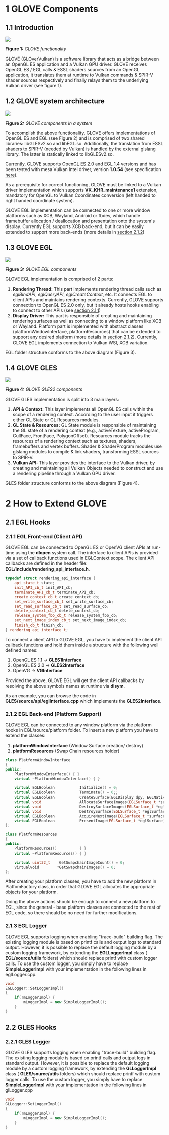 # 1 GLOVE Components

## 1.1 Introduction

 ![](Images/GLOVEfunction.jpg)

**Figure 1:** _GLOVE functionality_

GLOVE (GLOverVulkan) is a software library that acts as a bridge between an OpenGL ES application and a Vulkan GPU driver. GLOVE receives OpenGL ES / EGL calls &amp; ESSL shaders sources from an OpenGL application, it translates them at runtime to Vulkan commands &amp; SPIR-V shader sources respectively and finally relays them to the underlying Vulkan driver (see figure 1).


## 1.2 GLOVE system architecture

 ![](Images/GLOVESystemArchitecture.jpg)

**Figure 2:** _GLOVE components in a system_


To accomplish the above functionality, GLOVE offers implementations of OpenGL ES and EGL (see Figure 2) and is comprised of two shared libraries: libGLESv2.so and libEGL.so. Additionally, the translation from ESSL shaders to SPIR-V (needed by Vulkan) is handled by the external [glslang](https://github.com/KhronosGroup/glslang) library. The latter is statically linked to libGLESv2.so.

Currently, GLOVE supports [OpenGL ES 2.0](https://www.khronos.org/registry/OpenGL/specs/es/2.0/es_full_spec_2.0.pdf) and [EGL 1.4](https://www.khronos.org/registry/EGL/specs/eglspec.1.4.pdf) versions and has been tested with mesa Vulkan Intel driver, version **1.0.54** (see specification [here](https://www.khronos.org/registry/vulkan/)).

As a prerequisite for correct functioning, GLOVE must be linked to a Vulkan driver implementation which supports **VK\_KHR\_maintenance1** extension, mandatory for OpenGL to Vulkan Coordinates conversion (left handed to right handed coordinate system).


GLOVE EGL implementation can be connected to one or more window platforms such as XCB, Wayland, Android or fbdev, which handle framebuffer allocation / deallocation and presentation onto the system&#39;s display. Currently EGL supports XCB back-end, but it can be easily extended to support more back-ends (more details in [section 2.1.2](#2-1-2-egl-back-end-platform-support-))

## 1.3 GLOVE EGL

 ![](Images/EGLComponents.jpg)

**Figure 3:** _GLOVE EGL components_

GLOVE EGL implementation is comprised of 2 parts:

1. **Rendering Thread:** This part implements rendering thread calls such as _eglBindAPI_, _eglQueryAPI_, _eglCreateContext_, etc.  It connects EGL to client APIs and maintains rendering contexts. Currently, GLOVE supports connection to OpenGL ES 2.0 only, but it already hosts hooks enabling to connect to other APIs (see [section 2.1.1](#2-1-1-egl-front-end-client-api-))
2. **Display Driver:** This part is responsible of creating and maintaining rendering surfaces as well as connecting to a window platform like XCB or Wayland. Platform part is implemented with abstract classes (platformWindowInterface, platformResources) that can be extended to support any desired platform (more details in [section 2.1.2](#2-1-2-egl-back-end-platform-support-)). Currently, GLOVE EGL implements connection to Vulkan WSI, XCB variation.

EGL folder structure conforms to the above diagram (Figure 3).

## 1.4 GLOVE GLES

 ![](Images/GLESComponents.jpg)

**Figure 4:** _GLOVE GLES2 components_

GLOVE GLES implementation is split into 3 main layers:

1. **API &amp; Context:** This layer implements all OpenGL ES calls within the scope of a rendering context. According to the user input it triggers either GL State or GL Resources modules.
2. **GL State &amp; Resources:** GL State module is responsible of maintaining the GL state of a rendering context (e.g., activeTexture, activeProgram, CullFace, FrontFace, PolygonOffset). Resources module tracks the resources of a rendering context such as textures, shaders, framebuffers and vertex buffers. Shader &amp; ShaderProgram modules use glslang modules to compile &amp; link shaders, transforming ESSL sources to SPIR-V.
3. **Vulkan API:** This layer provides the interface to the Vulkan driver, by creating and maintaining all Vulkan Objects needed to construct and use a rendering pipeline through a Vulkan GPU driver.

GLES folder structure conforms to the above diagram (Figure 4).

# 2 How to Extend GLOVE

## 2.1 EGL Hooks

### 2.1.1 EGL Front-end (Client API)

GLOVE EGL can be connected to OpenGL ES or OpenVG client APIs at run-time using the **dlopen** system call. The interface to client APIs is provided via a set of callback functions used in EGLContext scope. The client API callbacks are defined in the header file: **EGL/include/rendering\_api\_interface.h**.

```cpp
typedef struct rendering_api_interface {
    api_state_t state;
    init_API_cb_t init_API_cb;
    terminate_API_cb_t terminate_API_cb;
    create_context_cb_t create_context_cb;
    set_write_surface_cb_t set_write_surface_cb;
    set_read_surface_cb_t set_read_surface_cb;
    delete_context_cb_t delete_context_cb;
    release_system_fbo_cb_t release_system_fbo_cb;
    set_next_image_index_cb_t set_next_image_index_cb;
    finish_cb_t finish_cb;
} rendering_api_interface_t;

```

To connect a client API to GLOVE EGL, you have to implement the client API callback functions and hold them inside a structure with the following well defined names:

1. OpenGL ES 1.1 -&gt; **GLES1Interface**
2. OpenGL ES 2.0 -&gt; **GLES2Interface**
3. OpenVG        -&gt; **VGInterface**

Provided the above, GLOVE EGL will get the client API callbacks by resolving the above symbols names at runtime via **dlsym**.

As an example, you can browse the code in **GLES/source/api/eglInterface.cpp** which implements the **GLES2Interface**.

### 2.1.2 EGL Back-end (Platform Support)

GLOVE EGL can be connected to any window platform via the platform hooks in EGL/source/platform folder. To insert a new platform you have to extend the classes:

1. **platformWindowInterface** (Window Surface creation/ destroy)
2. **platformResources** (Swap Chain resources holder)


```cpp
class PlatformWindowInterface
{
public:
    PlatformWindowInterface() { }
    virtual ~PlatformWindowInterface() { }

    virtual EGLBoolean           Initialize() = 0;
    virtual EGLBoolean           Terminate() = 0;;
    virtual EGLBoolean           CreateSurface(EGLDisplay dpy, EGLNativeWindowType win, EGLSurface_t *surface) = 0;
    virtual void                 AllocateSurfaceImages(EGLSurface_t *surface) = 0;
    virtual void                 DestroySurfaceImages(EGLSurface_t *eglSurface) = 0;
    virtual void                 DestroySurface(EGLSurface_t *eglSurface) = 0;
    virtual EGLBoolean           AcquireNextImage(EGLSurface_t *surface, uint32_t *imageIndex) = 0;
    virtual EGLBoolean           PresentImage(EGLSurface_t *eglSurface) = 0;
};

```

```cpp
class PlatformResources
{
public:
    PlatformResources()          { }
    virtual ~PlatformResources() { }

    virtual uint32_t    GetSwapchainImageCount() = 0;
    virtualvoid        *GetSwapchainImages() = 0;
};

```

After creating your platform classes, you have to add the new platform in PlatfomFactory class, in order that GLOVE EGL allocates the appropriate objects for your platform.

Doing the above actions should be enough to connect a new platform to EGL, since the general - base platform classes are connected to the rest of EGL code, so there should be no need for further modifications.

### 2.1.3 EGL Logger

GLOVE EGL supports logging when enabling &quot;trace-build&quot; building flag. The existing logging module is based on printf calls and output logs to standard output. However, it is possible to replace the default logging module by a custom logging framework, by extending the **EGLLoggerImpl** class ( **EGL/source/utils** folders) which should replace printf with custom logger calls. To use the custom logger, you simply have to replace **SimpleLoggerImpl** with your implementation in the following lines in eglLogger.cpp.

```cpp
void
EGLLogger::SetLoggerImpl()
{
    if(!mLoggerImpl) {
        mLoggerImpl = new SimpleLoggerImpl();
    }
}

```

## 2.2 GLES Hooks

### 2.2.1 GLES Logger

GLOVE GLES supports logging when enabling &quot;trace-build&quot; building flag. The existing logging module is based on printf calls and output logs in standard output. However, it is possible to replace the default logging module by a custom logging framework, by extending the **GLLoggerImpl** class ( **GLES/source/utils** folders) which should replace printf with custom logger calls. To use the custom logger, you simply have to replace **SimpleLoggerImpl** with your implementation in the following lines in glLogger.cpp

```cpp
void
GLLogger::SetLoggerImpl()
{
    if(!mLoggerImpl) {
        mLoggerImpl = new SimpleLoggerImpl();
    }
}

```
